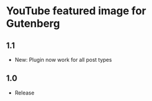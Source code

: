 YouTube featured image for Gutenberg
====================================

1.1
-----
- New: Plugin now work for all post types

1.0
-----
- Release
